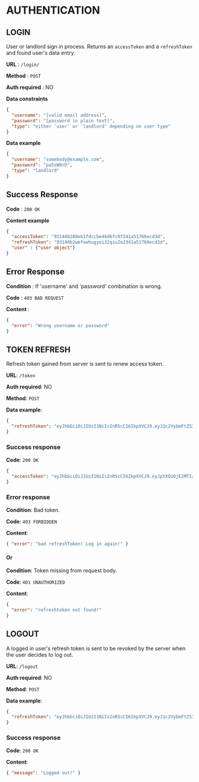 # AUTHENTICATION

## LOGIN

User or landlord sign in process. Returns an `accessToken` and a `refreshToken` and found user's data entry.

**URL** : `/login/`

**Method** : `POST`

**Auth required** : NO

**Data constraints**

```json
{
  "username": "[valid email address]",
  "password": "[password in plain text]",
  "type": "either 'user' or 'landlord' depending on user type"
}
```

**Data example**

```json
{
  "username": "somebody@example.com",
  "password": "pa5sW0rD",
  "type": "landlord"
}
```

## Success Response

**Code** : `200 OK`

**Content example**

```json
{
  "accessToken": "93144b288eb1fdccbe46d6fc0f241a51766ecd3d",
  "refreshToken": "93144b2wefowhugyoi32qiu2o2341a51766ecd3d",
  "user" : {"user object"}
}
```

## Error Response

**Condition** : If 'username' and 'password' combination is wrong.

**Code** : `403 BAD REQUEST`

**Content** :

```json
{
  "error": "Wrong username or password"
}
```

## TOKEN REFRESH

Refresh token gained from server is sent to renew access token.

**URL**: `/token`

**Auth required**: NO

**Method**: `POST`

**Data example**:

```json
{
  "refreshToken": "eyJhbGciOiJIUzI1NiIsInR5cCI6IkpXVCJ9.eyJ1c2VybmFtZSI6InRpbWVzdGFtcHRlc3RlckBpbnRlcm5ldC5vcmciLCJpYXQiOjE2MTIzNTgxOTN9.BRJ_52aVNS14sZwqeyQ4TylOzl37m-oiwN3YSIAUvkU"
}
```

### Success response

**Code**: `200 OK`

```json
{
  "accessToken": "eyJhbGciOiJIUzI1NiIsInR5cCI6IkpXVCJ9.eyJpYXQiOjE2MTIzNTgzMDUsImV4cCI6MTYxMjM2MTkwNX0.1ZAQ09MUteQ9chIbusZmfxtw5k-aUvN8vRJHgZvWoxA"
}
```

### Error response

**Condition**: Bad token.

**Code**: `403 FORBIDDEN`

**Content**:

```json
{ "error": "bad refreshToken! Log in again!" }
```

#### Or

**Condition**: Token missing from request body.

**Code**: `401 UNAUTHORIZED`

**Content**:

```json
{
  "error": "refreshtoken not found!"
}
```

## LOGOUT

A logged in user's refresh token is sent to be revoked by the server when the user decides to log out.

**URL**: `/logout`

**Auth required**: NO

**Method**: `POST`

**Data example**:

```json
{
  "refreshToken": "eyJhbGciOiJIUzI1NiIsInR5cCI6IkpXVCJ9.eyJ1c2VybmFtZSI6InRpbWVzdGFtcHRlc3RlckBpbnRlcm5ldC5vcmciLCJpYXQiOjE2MTIzNTg4NzJ9.btJXuL2T_3R7ggNtA4z5IBDfmLaGrV5H1ezUA3_cwA8"
}
```

### Success response

**Code**: `200 OK`

**Content**:

```json
{ "message": "Logged out!" }
```
